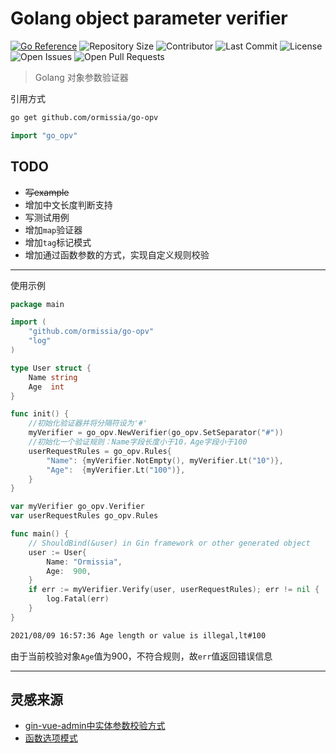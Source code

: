 # Golang object parameter verifier

[![Go Reference](https://pkg.go.dev/badge/github.com/ormissia/go-opv.svg)](https://pkg.go.dev/github.com/ormissia/go-opv)
![Repository Size](https://img.shields.io/github/repo-size/ormissia/go-opv)
![Contributor](https://img.shields.io/github/contributors/ormissia/go-opv)
![Last Commit](https://img.shields.io/github/last-commit/ormissia/go-opv)
![License](https://img.shields.io/github/license/ormissia/go-opv)
![Open Issues](https://img.shields.io/github/issues/ormissia/go-opv?color=important)
![Open Pull Requests](https://img.shields.io/github/issues-pr/ormissia/go-opv?color=yellowgreen)

> Golang 对象参数验证器

引用方式

```bash
go get github.com/ormissia/go-opv
```

```go
import "go_opv"
```

## TODO
- ~~写example~~
- 增加中文长度判断支持
- 写测试用例
- 增加`map`验证器
- 增加`tag`标记模式
- 增加通过函数参数的方式，实现自定义规则校验

---

使用示例

```go
package main

import (
	"github.com/ormissia/go-opv"
	"log"
)

type User struct {
	Name string
	Age  int
}

func init() {
	//初始化验证器并将分隔符设为'#'
	myVerifier = go_opv.NewVerifier(go_opv.SetSeparator("#"))
	//初始化一个验证规则：Name字段长度小于10，Age字段小于100
	userRequestRules = go_opv.Rules{
		"Name": {myVerifier.NotEmpty(), myVerifier.Lt("10")},
		"Age":  {myVerifier.Lt("100")},
	}
}

var myVerifier go_opv.Verifier
var userRequestRules go_opv.Rules

func main() {
	// ShouldBind(&user) in Gin framework or other generated object
	user := User{
		Name: "Ormissia",
		Age:  900,
	}
	if err := myVerifier.Verify(user, userRequestRules); err != nil {
		log.Fatal(err)
	}
}
```

```bash
2021/08/09 16:57:36 Age length or value is illegal,lt#100
```

由于当前校验对象`Age`值为900，不符合规则，故`err`值返回错误信息


---

## 灵感来源
- [gin-vue-admin中实体参数校验方式](https://github.com/flipped-aurora/gin-vue-admin/blob/186ecbf6b8bd5d2ce2b4856de2f0265846483a50/server/utils/validator.go#L107)
- [函数选项模式](https://ormissia.github.io/posts/knowledge/2021-07-22/)
